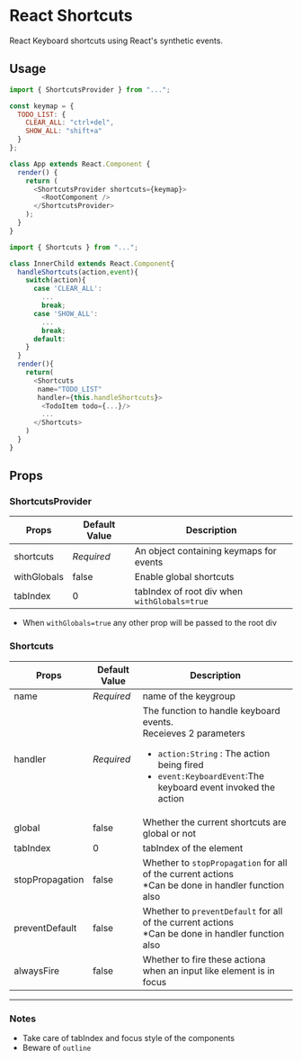 # React Shortcuts

React Keyboard shortcuts using React's synthetic events.

## Usage

```js
import { ShortcutsProvider } from "...";

const keymap = {
  TODO_LIST: {
    CLEAR_ALL: "ctrl+del",
    SHOW_ALL: "shift+a"
  }
};

class App extends React.Component {
  render() {
    return (
      <ShortcutsProvider shortcuts={keymap}>
        <RootComponent />
      </ShortcutsProvider>
    );
  }
}
```

```js
import { Shortcuts } from "...";

class InnerChild extends React.Component{
  handleShortcuts(action,event){
    switch(action){
      case 'CLEAR_ALL':
        ...
        break;
      case 'SHOW_ALL':
        ...
        break;
      default:
    }
  }
  render(){
    return(
      <Shortcuts
       name="TODO_LIST"
       handler={this.handleShortcuts}>
        <TodoItem todo={...}/>
        ...
      </Shortcuts>
    )
  }
}
```

## Props

### ShortcutsProvider

| Props       | Default Value | Description                                  |
| ----------- | ------------- | -------------------------------------------- |
| shortcuts   | _Required_    | An object containing keymaps for events      |
| withGlobals | false         | Enable global shortcuts                      |
| tabIndex    | 0             | tabIndex of root div when `withGlobals=true` |

- When `withGlobals=true` any other prop will be passed to the root div

### Shortcuts

| Props           | Default Value | Description                                                                                                                                                                                           |
| --------------- | ------------- | ----------------------------------------------------------------------------------------------------------------------------------------------------------------------------------------------------- |
| name            | _Required_    | name of the keygroup                                                                                                                                                                                  |
| handler         | _Required_    | The function to handle keyboard events.<br/>Receieves 2 parameters<br/><ul><li>`action:String` : The action being fired</li><li>`event:KeyboardEvent`:The keyboard event invoked the action</li></ul> |
| global          | false         | Whether the current shortcuts are global or not                                                                                                                                                       |
| tabIndex        | 0             | tabIndex of the element                                                                                                                                                                               |
| stopPropagation | false         | Whether to `stopPropagation` for all of the current actions<br/>\*Can be done in handler function also                                                                                                |
| preventDefault  | false         | Whether to `preventDefault` for all of the current actions<br/>\*Can be done in handler function also                                                                                                 |
| alwaysFire      | false         | Whether to fire these actiona when an input like element is in focus                                                                                                                                  |

---

### Notes

- Take care of tabIndex and focus style of the components
- Beware of `outline`
